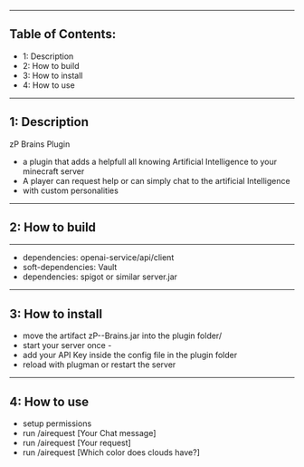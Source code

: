 

----------------------------------------------------------------
Table of Contents:
----------------------------------------------------------------
- 1: Description
- 2: How to build
- 3: How to install
- 4: How to use
----------------------------------------------------------------
1: Description
----------------------------------------------------------------
zP Brains Plugin
- a plugin that adds a helpfull all knowing Artificial Intelligence to your minecraft server
- A player can request help or can simply chat to the artificial Intelligence
- with custom personalities

----------------------------------------------------------------
2: How to build
----------------------------------------------------------------
------------------------------------------------
 - dependencies: openai-service/api/client
 - soft-dependencies: Vault
 - dependencies: spigot or similar server.jar
----------------------------------------------------------------
3: How to install
----------------------------------------------------------------
- move the artifact zP--Brains.jar into the plugin folder/
- start your server once -
- add your API Key inside the config file in the plugin folder 
- reload with plugman or restart the server

----------------------------------------------------------------
4: How to use
----------------------------------------------------------------
- setup permissions
- run /airequest [Your Chat message]
- run /airequest [Your request]
- run /airequest [Which color does clouds have?]
